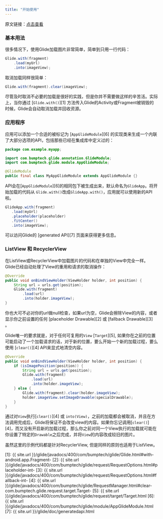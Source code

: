 ```yaml
---
title: "开始使用"
---
```

原文链接：[点击查看](http://bumptech.github.io/glide/doc/getting-started.html)

### 基本用法

很多情况下，使用Glide加载图片非常简单，简单到只用一行代码：

```java
Glide.with(fragment)
    .load(myUrl)
    .into(imageView);
```

取消加载同样很简单：

```java
Glide.with(fragment).clear(imageView);
```

尽管及时取消不必要的加载是很好的实践，但是你并不需要做这样的辛苦活。实际上，当你通过 [``Glide.with()``][1] 方法传入Glide的Activity或Fragment被销毁的时候，Glide会自动取消加载并回收资源。

### 应用程序

应用可以添加一个合适的被标记为 [``AppGlideModule``][6] 的实现类来生成一个内联了大部分选项的API，包括那些已经在集成库中定义过的：

```java
package com.example.myapp;

import com.bumptech.glide.annotation.GlideModule;
import com.bumptech.glide.module.AppGlideModule;

@GlideModule
public final class MyAppGlideModule extends AppGlideModule {}
```

API会在[``AppGlideModule``][6]的相同包下被生成出来，默认命名为``GlideApp``。将开始加载的代码从 ``Glide.with()``改成``GlideApp.with()``，应用就可以使用新的API啦。

```java
GlideApp.with(fragment)
   .load(myUrl)
   .placeholder(placeholder)
   .fitCenter()
   .into(imageView);
```

可以访问Glide的 [generated API][7] 页面来获得更多信息。 

### ListView 和 RecyclerView

在ListView或RecyclerView中加载图片的代码和在单独的View中完全一样。Glide已经自动处理了View的重用和请求的取消操作：

```java
@Override
public void onBindViewHolder(ViewHolder holder, int position) {
    String url = urls.get(position);
    Glide.with(fragment)
        .load(url)
        .into(holder.imageView);
}
```

你也大可不必对你的url做null检查，如果url为空，Glide会擦除View的内容，或者显示你之前设置的任何 [placeholder Drawable][2] 或 [fallback Drawable][3] 。

Glide唯一的要求就是，对于任何可复用的``View`` [``Target``][5], 如果你在之前的位置可能启动了一个加载请求的话，对于新的位置，要么开始一个新的加载过程，要么使用 [``clear()``][4] API来显式地清空内容。

```java
@Override
public void onBindViewHolder(ViewHolder holder, int position) {
    if (isImagePosition(position)) {
        String url = urls.get(position);
        Glide.with(fragment)
            .load(url)
            .into(holder.imageView);
    } else {
        Glide.with(fragment).clear(holder.imageView);
        holder.imageView.setImageDrawable(specialDrawable);
    }
}
```


通过对``View``执行[``clear()``][4] 或 ``into(View)``，之前的加载都会被取消，并且在方法调用完成后，Glide将保证不会改变view的内容。如果你忘记调用[``clear()``][4]，而又没有开启新的加载过程，那么你之前对同一个View执行的加载就可能在你设置了特定的``Drawable``之后完成，并将``View``的内容改成较旧的图片。

虽然这里的示例代码都是针对RecyclerView, 但是同样的原则也适用于ListView。

[1]: {{ site.url }}/glide/javadocs/400/com/bumptech/glide/Glide.html#with-android.app.Fragment-
[2]: {{ site.url }}/glide/javadocs/400/com/bumptech/glide/request/RequestOptions.html#placeholder-int-
[3]: {{ site.url }}/glide/javadocs/400/com/bumptech/glide/request/RequestOptions.html#fallback-int-
[4]: {{ site.url }}/glide/javadocs/400/com/bumptech/glide/RequestManager.html#clear-com.bumptech.glide.request.target.Target-
[5]: {{ site.url }}/glide/javadocs/400/com/bumptech/glide/request/target/Target.html
[6]: {{ site.url }}/glide/javadocs/400/com/bumptech/glide/module/AppGlideModule.html
[7]: {{ site.url }}/glide/doc/generatedapi.html
